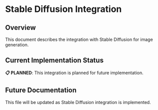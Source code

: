 # Stable Diffusion Integration

## Overview

This document describes the integration with Stable Diffusion for image generation.

## Current Implementation Status

**📋 PLANNED**: This integration is planned for future implementation.

## Future Documentation

This file will be updated as Stable Diffusion integration is implemented.

